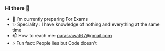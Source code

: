 ### Hi there 👋
- 🌱 I’m currently preparing For Exams
- ✨ Speciality : I have knowledge of nothing and everything at the same time
- 📫 How to reach me: parasrawat67@gmail.com
- ⚡ Fun fact: People lies but Code doesn't

<!--
**parasrawat007/parasrawat007** is a ✨ _special_ ✨ repository because its `README.md` (this file) appears on your GitHub profile.

Here are some ideas to get you started:

- 🔭 I’m currently working on ...
- 🌱 I’m currently learning ...
- 👯 I’m looking to collaborate on ...
- 🤔 I’m looking for help with ...
- 💬 Ask me about ...
- 📫 How to reach me: ...
- 😄 Pronouns: ...
- ⚡ Fun fact: ...
-->
